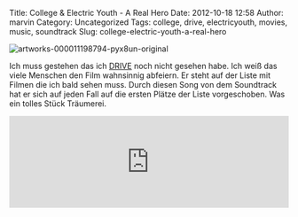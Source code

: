 Title: College & Electric Youth - A Real Hero
Date: 2012-10-18 12:58
Author: marvin
Category: Uncategorized
Tags: college, drive, electricyouth, movies, music, soundtrack
Slug: college-electric-youth-a-real-hero

![artworks-000011198794-pyx8un-original]({filename}/images/artworks-000011198794-pyx8un-original.jpg)

Ich muss gestehen das ich
[DRIVE](http://de.wikipedia.org/wiki/Drive_(2011)) noch nicht gesehen
habe. Ich weiß das viele Menschen den Film wahnsinnig abfeiern. Er steht
auf der Liste mit Filmen die ich bald sehen muss. Durch diesen Song von
dem Soundtrack hat er sich auf jeden Fall auf die ersten Plätze der
Liste vorgeschoben. Was ein tolles Stück Träumerei.

<iframe width="100%" height="166" scrolling="no" frameborder="no" src="http://w.soundcloud.com/player/?url=http%3A%2F%2Fapi.soundcloud.com%2Ftracks%2F5692525&amp;show_artwork=true"></iframe>

